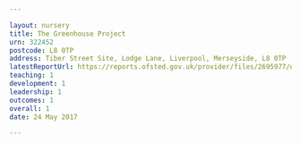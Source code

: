 ```yaml
---

layout: nursery
title: The Greenhouse Project
urn: 322452
postcode: L8 0TP
address: Tiber Street Site, Lodge Lane, Liverpool, Merseyside, L8 0TP
latestReportUrl: https://reports.ofsted.gov.uk/provider/files/2695977/urn/322452.pdf
teaching: 1
development: 1
leadership: 1
outcomes: 1
overall: 1
date: 24 May 2017

---
```

